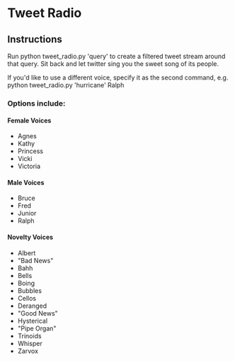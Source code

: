 # Tweet Radio

## Instructions

Run python tweet_radio.py 'query' to create a filtered tweet stream around that query. Sit back and let twitter sing you the sweet song of its people.

If you'd like to use a different voice, specify it as the second command, e.g. 
python tweet_radio.py 'hurricane' Ralph

### Options include:
#### Female Voices
* Agnes 
* Kathy 
* Princess 
* Vicki 
* Victoria 
#### Male Voices
* Bruce
* Fred
* Junior
* Ralph
#### Novelty Voices
* Albert
* "Bad News"
* Bahh
* Bells
* Boing
* Bubbles
* Cellos
* Deranged
* "Good News"
* Hysterical
* "Pipe Organ"
* Trinoids
* Whisper
* Zarvox